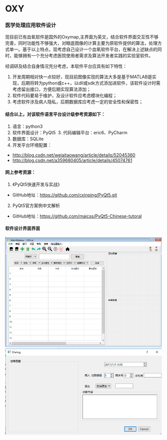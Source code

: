 # OXY
### 医学处理应用软件设计 
现目前已有血氧软件是国外的Oxymap,主界面为英文，结合软件界面交互性不够完善，同时功能性不够强大，对眼底图像的计算主要为原软件提供的算法，处理方式单一。基于以上特点，现考虑自己设计一个血氧软件平台，在解决上述缺点的同时，能够拥有一个充分考虑医院使用者需求及算法开发者实践的实验室软件。

经调研及结合自身情况充分考虑，本软件平台应具有如下特性：
1. 开发周期相对快一点较好，现目前图像实现的算法大多是基于MATLAB是实现，后期将转为python或c++，以dll或sdk方式添加进软件，该软件设计时需考虑留出接口，方便后期实现算法添加；
2. 软件代码要易于维护，及设计软件应考虑模块化编程；
3. 考虑软件涉及病人隐私，后期数据库应考虑一定的安全性和保密性；
 
#### 结合以上，对该软件语言平台设计级参考资源如下：
 1. 语言：python3
 2. 软件界面设计：PyQt5
 3. 代码编辑平台：eric6、PyCharm
 4. 数据库：SQLite
 5. 开发平台环境配置：
* http://blog.csdn.net/weiaitaowang/article/details/52045360
* http://blog.csdn.net/a359680405/article/details/45074761
  
#### 网上参考资源：
1. 《PyQt5快速开发与实战》
 * GitHub地址：https://github.com/cxinping/PyQt5.git
2. PyQt5官方案例中文解析
 * GitHub地址：https://github.com/maicss/PyQt5-Chinese-tutoral
 
 #### 软件设计界面界面
![main_Window](./images/main_Window.png)
![result_Window](./images/result_Window.png)

